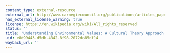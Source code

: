 ```yaml
---
content_type: external-resource
external_url: http://www.carnegiecouncil.org/publications/articles_papers_reports/710.html
has_external_license_warning: true
license: https://en.wikipedia.org/wiki/All_rights_reserved
status: ''
title: 'Understanding Environmental Values: A Cultural Theory Approach'
uid: e8d99443-d5db-4342-8f98-2072dc85df14
wayback_url: ''
---
```

